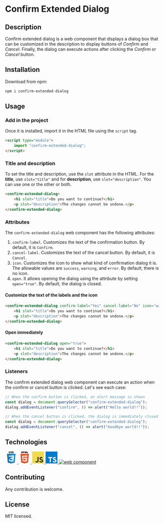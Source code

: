 # Confirm Extended Dialog

## Description
Confirm extended dialog is a web component that displays a dialog box that can be customized in the description to display buttons of *Confirm* and *Cancel*. Finally, the dialog can execute actions after clicking the *Confirm* or *Cancel* button.

## Installation
Download from npm:

```sh
npm i confirm-extended-dialog
```

## Usage

### Add in the project

Once it is installed, import it in the HTML file using the `script` tag.

```html
<script type="module">
    import "confirm-extended-dialog";
</script>
```

### Title and description

To set the title and description, use the `slot` attribute in the HTML. For the **title**, use `slot="title"` and for **description**, use `slot="description"`. You can use one or the other or both.

```html
<confirm-extended-dialog>
    <h1 slot="title">Do you want to continue?</h1>
    <p slot="description">The changes cannot be undone.</p>
</confirm-extended-dialog>
```
### Attributes

The `confirm-extended-dialog` web component has the following attributes:

1. `confirm-label`. Customizes the text of the confirmation button. By default, it is `Confirm`.
2. `cancel-label`. Customizes the text of the cancel button. By default, it is `Cancel`.
3. `icon`. Customizes the icon to show what kind of confirmation dialog it is. The allowable values are `success`, `warning`, and `error`. By default, there is no icon.
4. `open`. It allows opening the dialog using the attribute by setting `open="true"`. By default, the dialog is closed.

#### Customize the text of the labels and the icon

```html
<confirm-extended-dialog confirm-label="Yes" cancel-label="No" icon="warning">
    <h1 slot="title">Do you want to continue?</h1>
    <p slot="description">The changes cannot be undone.</p>
</confirm-extended-dialog>
```

#### Open immediately

```html
<confirm-extended-dialog open="true">
    <h1 slot="title">Do you want to continue?</h1>
    <p slot="description">The changes cannot be undone.</p>
</confirm-extended-dialog>
```

### Listeners

The confirm extended dialog web component can execute an action when the confirm or cancel button is clicked. Let's see each case:

```js
// When the confirm button is clicked, an alert message is shown
const dialog = document.querySelector("confirm-extended-dialog");
dialog.addEventListener("confirm", () => alert("Hello world!!"));
```

```js
// When the cancel button is clicked, the dialog is immediately closed and an alert message is shown.
const dialog = document.querySelector("confirm-extended-dialog");
dialog.addEventListener("cancel", () => alert("Goodbye world!!"));
```

## Technologies

<p align="left"> <a href="https://www.w3schools.com/css/" target="_blank" rel="noreferrer"> <img src="https://raw.githubusercontent.com/devicons/devicon/master/icons/css3/css3-original-wordmark.svg" alt="css3" width="40" height="40"/> </a> <a href="https://www.w3.org/html/" target="_blank" rel="noreferrer"> <img src="https://raw.githubusercontent.com/devicons/devicon/master/icons/html5/html5-original-wordmark.svg" alt="html5" width="40" height="40"/> </a> <a href="https://developer.mozilla.org/en-US/docs/Web/JavaScript" target="_blank" rel="noreferrer"> <img src="https://raw.githubusercontent.com/devicons/devicon/master/icons/javascript/javascript-original.svg" alt="javascript" width="40" height="40"/> </a> <a href="https://www.typescriptlang.org/" target="_blank" rel="noreferrer"> <img src="https://raw.githubusercontent.com/devicons/devicon/master/icons/typescript/typescript-original.svg" alt="typescript" width="40" height="40"/> </a> <a href="https://developer.mozilla.org/en-US/docs/Web/API/Web_components" target="_blank" rel="noreferrer"> <img src="https://web-components-resources.appspot.com/static/logo.svg" alt="web component" width="40" height="40"/> </a> </p>

## Contributing
Any contribution is welcome.

## License
MIT licensed.
